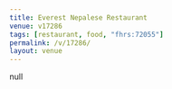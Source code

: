 ```yaml
---
title: Everest Nepalese Restaurant
venue: v17286
tags: [restaurant, food, "fhrs:72055"]
permalink: /v/17286/
layout: venue
---
```

null